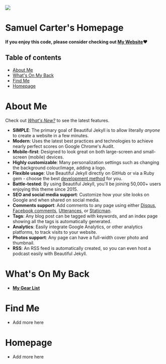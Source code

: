 [![](https://i.imgur.com/2bNEJrJ.png)](https://samuelpcarter.github.io)

# Samuel Carter's Homepage

**If you enjoy this code, please consider checking out [My Website](https://samuelpcarter.github.io)❤**

## Table of contents

- [About Me](#About-Me)
- [What's On My Back](#What's-On-My-Back)
- [Find Me](#Find-Me)
- [Homepage](#Homepage)

# About Me

Check out [*What's New?*](https://samuelpcarter.github.io) to see the latest features.

- **SIMPLE**: The primary goal of Beautiful Jekyll is to allow literally *anyone* to create a website in a few minutes.
- **Modern**: Uses the latest best practices and technologies to achieve nearly perfect scores on Google Chrome's Audit.
- **Mobile-first**: Designed to look great on both large-screen and small-screen (mobile) devices.
- **Highly customizable**: Many personalization settings such as changing the background colour/image, adding a logo.
- **Flexible usage**: Use Beautiful Jekyll directly on GitHub or via a Ruby gem - choose the best [development method](#build-your-website-in-3-steps) for you.
- **Battle-tested**: By using Beautiful Jekyll, you'll be joining 50,000+ users enjoying this theme since 2015.
- **SEO and social media support**: Customize how your site looks on Google and when shared on social media.
- **Comments support**: Add comments to any page using either [Disqus](https://disqus.com/), [Facebook comments](https://developers.facebook.com/docs/plugins/comments), [Utterances](https://utteranc.es/), or [Staticman](https://staticman.net).
- **Tags**: Any blog post can be tagged with keywords, and an index page showing all the tags is automatically generated.
- **Analytics**: Easily integrate Google Analytics, or other analytics platforms, to track visits to your website.
- **Photos support**: Any page can have a full-width cover photo and thumbnail.
- **RSS**: An RSS feed is automatically created, so you can even host a podcast easily with Beautiful Jekyll.

# What's On My Back

- **[My Gear List](https://lighterpack.com/r/1jm6ok)**

# Find Me

- Add more here

# Homepage

- Add more here
